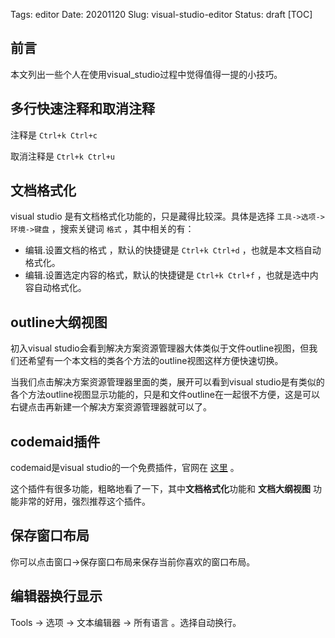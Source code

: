 Tags: editor
Date: 20201120
Slug: visual-studio-editor
Status: draft
[TOC]

## 前言

本文列出一些个人在使用visual_studio过程中觉得值得一提的小技巧。

## 多行快速注释和取消注释

注释是 `Ctrl+k Ctrl+c`

取消注释是 `Ctrl+k Ctrl+u`

## 文档格式化

visual studio 是有文档格式化功能的，只是藏得比较深。具体是选择 `工具->选项->环境->键盘` ，搜索关键词 `格式` ，其中相关的有：

- 编辑.设置文档的格式 ，默认的快捷键是 `Ctrl+k Ctrl+d` ，也就是本文档自动格式化。
- 编辑.设置选定内容的格式，默认的快捷键是 `Ctrl+k Ctrl+f` ，也就是选中内容自动格式化。

## outline大纲视图

初入visual studio会看到解决方案资源管理器大体类似于文件outline视图，但我们还希望有一个本文档的类各个方法的outline视图这样方便快速切换。

当我们点击解决方案资源管理器里面的类，展开可以看到visual studio是有类似的各个方法outline视图显示功能的，只是和文件outline在一起很不方便，这是可以右键点击再新建一个解决方案资源管理器就可以了。



## codemaid插件

codemaid是visual studio的一个免费插件，官网在 [这里](https://www.codemaid.net/) 。

这个插件有很多功能，粗略地看了一下，其中**文档格式化**功能和 **文档大纲视图** 功能非常的好用，强烈推荐这个插件。



## 保存窗口布局

你可以点击窗口->保存窗口布局来保存当前你喜欢的窗口布局。

## 编辑器换行显示

Tools -> 选项 -> 文本编辑器 -> 所有语言 。选择自动换行。